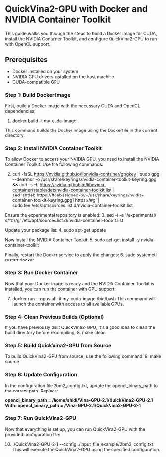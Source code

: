# QuickVina2-GPU with Docker and NVIDIA Container Toolkit

This guide walks you through the steps to build a Docker image for CUDA, install the NVIDIA Container Toolkit, and configure QuickVina2-GPU to run with OpenCL support.

## Prerequisites

- Docker installed on your system
- NVIDIA GPU drivers installed on the host machine
- CUDA-compatible GPU

### Step 1: Build Docker Image

First, build a Docker image with the necessary CUDA and OpenCL dependencies:

1. docker build -t my-cuda-image .

This command builds the Docker image using the Dockerfile in the current directory.

### Step 2: Install NVIDIA Container Toolkit
To allow Docker to access your NVIDIA GPU, you need to install the NVIDIA Container Toolkit. Use the following commands:

2. curl -fsSL https://nvidia.github.io/libnvidia-container/gpgkey | sudo gpg --dearmor -o /usr/share/keyrings/nvidia-container-toolkit-keyring.gpg \
  && curl -s -L https://nvidia.github.io/libnvidia-container/stable/deb/nvidia-container-toolkit.list | \
    sed 's#deb https://#deb [signed-by=/usr/share/keyrings/nvidia-container-toolkit-keyring.gpg] https://#g' | \
    sudo tee /etc/apt/sources.list.d/nvidia-container-toolkit.list

Ensure the experimental repository is enabled:
3. sed -i -e '/experimental/ s/^#//g' /etc/apt/sources.list.d/nvidia-container-toolkit.list

Update your package list:
4. sudo apt-get update

Now install the NVIDIA Container Toolkit:
5. sudo apt-get install -y nvidia-container-toolkit

Finally, restart the Docker service to apply the changes:
6. sudo systemctl restart docker

### Step 3: Run Docker Container
Now that your Docker image is ready and the NVIDIA Container Toolkit is installed, you can run the container with GPU support:

7. docker run --gpus all -it my-cuda-image /bin/bash
This command will launch the container with access to all available GPUs.

### Step 4: Clean Previous Builds (Optional)
If you have previously built QuickVina2-GPU, it's a good idea to clean the build directory before recompiling:
8. make clean

### Step 5: Build QuickVina2-GPU from Source
To build QuickVina2-GPU from source, use the following command:
9. make source

### Step 6: Update Configuration
In the configuration file 2bm2_config.txt, update the opencl_binary_path to the correct path. Replace:

**opencl_binary_path = /home/shidi/Vina-GPU-2.1/QuickVina2-GPU-2.1
With:
opencl_binary_path = /Vina-GPU-2.1/QuickVina2-GPU-2-1**

### Step 7: Run QuickVina2-GPU
Now that everything is set up, you can run QuickVina2-GPU with the provided configuration file:

10. ./QuickVina2-GPU-2-1 --config ./input_file_example/2bm2_config.txt
This will execute the QuickVina2-GPU using the specified configuration.
